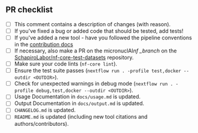 <!--
# micronuclAI_nf pull request

Many thanks for contributing to micronuclAI_nf!

Please fill in the appropriate checklist below (delete whatever is not relevant).
These are the most common things requested on pull requests (PRs).

Remember that PRs should be made against the dev branch, unless you're preparing a pipeline release.

Learn more about contributing: [CONTRIBUTING.md](https://github.com/SchapiroLabor/micronuclAI_nf/blob/dev/.github/CONTRIBUTING.md)
-->

## PR checklist

- [ ] This comment contains a description of changes (with reason).
- [ ] If you've fixed a bug or added code that should be tested, add tests!
- [ ] If you've added a new tool - have you followed the pipeline conventions in the [contribution docs](https://github.com/SchapiroLabor/micronuclAI_nf/blob/dev/.github/CONTRIBUTING.md)
- [ ] If necessary, also make a PR on the micronuclAI*nf \_branch* on the [SchapiroLabor/nf-core-test-datasets](https://github.com/SchapiroLabor/nf-core-test-datasets) repository.
- [ ] Make sure your code lints (`nf-core lint`).
- [ ] Ensure the test suite passes (`nextflow run . -profile test,docker --outdir <OUTDIR>`).
- [ ] Check for unexpected warnings in debug mode (`nextflow run . -profile debug,test,docker --outdir <OUTDIR>`).
- [ ] Usage Documentation in `docs/usage.md` is updated.
- [ ] Output Documentation in `docs/output.md` is updated.
- [ ] `CHANGELOG.md` is updated.
- [ ] `README.md` is updated (including new tool citations and authors/contributors).
